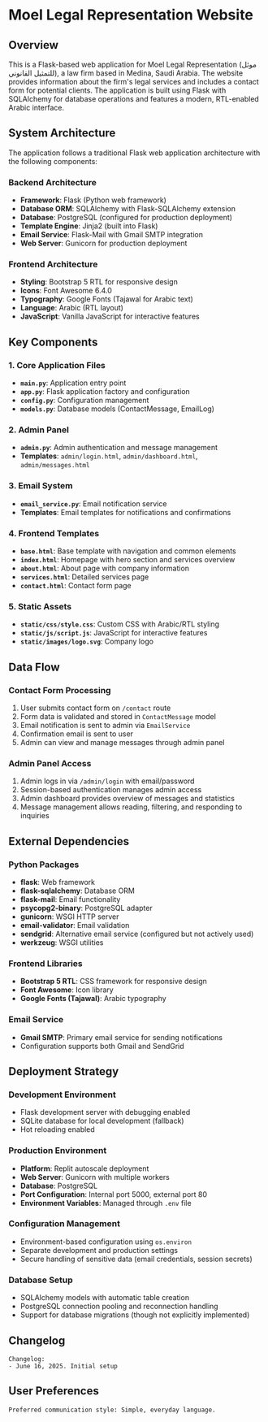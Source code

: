 # Moel Legal Representation Website

## Overview

This is a Flask-based web application for Moel Legal Representation (موئل للتمثيل القانوني), a law firm based in Medina, Saudi Arabia. The website provides information about the firm's legal services and includes a contact form for potential clients. The application is built using Flask with SQLAlchemy for database operations and features a modern, RTL-enabled Arabic interface.

## System Architecture

The application follows a traditional Flask web application architecture with the following components:

### Backend Architecture
- **Framework**: Flask (Python web framework)
- **Database ORM**: SQLAlchemy with Flask-SQLAlchemy extension
- **Database**: PostgreSQL (configured for production deployment)
- **Template Engine**: Jinja2 (built into Flask)
- **Email Service**: Flask-Mail with Gmail SMTP integration
- **Web Server**: Gunicorn for production deployment

### Frontend Architecture
- **Styling**: Bootstrap 5 RTL for responsive design
- **Icons**: Font Awesome 6.4.0
- **Typography**: Google Fonts (Tajawal for Arabic text)
- **Language**: Arabic (RTL layout)
- **JavaScript**: Vanilla JavaScript for interactive features

## Key Components

### 1. Core Application Files
- **`main.py`**: Application entry point
- **`app.py`**: Flask application factory and configuration
- **`config.py`**: Configuration management
- **`models.py`**: Database models (ContactMessage, EmailLog)

### 2. Admin Panel
- **`admin.py`**: Admin authentication and message management
- **Templates**: `admin/login.html`, `admin/dashboard.html`, `admin/messages.html`

### 3. Email System
- **`email_service.py`**: Email notification service
- **Templates**: Email templates for notifications and confirmations

### 4. Frontend Templates
- **`base.html`**: Base template with navigation and common elements
- **`index.html`**: Homepage with hero section and services overview
- **`about.html`**: About page with company information
- **`services.html`**: Detailed services page
- **`contact.html`**: Contact form page

### 5. Static Assets
- **`static/css/style.css`**: Custom CSS with Arabic/RTL styling
- **`static/js/script.js`**: JavaScript for interactive features
- **`static/images/logo.svg`**: Company logo

## Data Flow

### Contact Form Processing
1. User submits contact form on `/contact` route
2. Form data is validated and stored in `ContactMessage` model
3. Email notification is sent to admin via `EmailService`
4. Confirmation email is sent to user
5. Admin can view and manage messages through admin panel

### Admin Panel Access
1. Admin logs in via `/admin/login` with email/password
2. Session-based authentication manages admin access
3. Admin dashboard provides overview of messages and statistics
4. Message management allows reading, filtering, and responding to inquiries

## External Dependencies

### Python Packages
- **flask**: Web framework
- **flask-sqlalchemy**: Database ORM
- **flask-mail**: Email functionality
- **psycopg2-binary**: PostgreSQL adapter
- **gunicorn**: WSGI HTTP server
- **email-validator**: Email validation
- **sendgrid**: Alternative email service (configured but not actively used)
- **werkzeug**: WSGI utilities

### Frontend Libraries
- **Bootstrap 5 RTL**: CSS framework for responsive design
- **Font Awesome**: Icon library
- **Google Fonts (Tajawal)**: Arabic typography

### Email Service
- **Gmail SMTP**: Primary email service for sending notifications
- Configuration supports both Gmail and SendGrid

## Deployment Strategy

### Development Environment
- Flask development server with debugging enabled
- SQLite database for local development (fallback)
- Hot reloading enabled

### Production Environment
- **Platform**: Replit autoscale deployment
- **Web Server**: Gunicorn with multiple workers
- **Database**: PostgreSQL
- **Port Configuration**: Internal port 5000, external port 80
- **Environment Variables**: Managed through `.env` file

### Configuration Management
- Environment-based configuration using `os.environ`
- Separate development and production settings
- Secure handling of sensitive data (email credentials, session secrets)

### Database Setup
- SQLAlchemy models with automatic table creation
- PostgreSQL connection pooling and reconnection handling
- Support for database migrations (though not explicitly implemented)

## Changelog

```
Changelog:
- June 16, 2025. Initial setup
```

## User Preferences

```
Preferred communication style: Simple, everyday language.
```